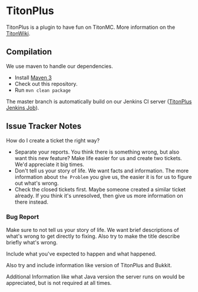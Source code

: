 TitonPlus
==========

TitonPlus is a plugin to have fun on TitonMC. More information on the [TitonWiki][TitonWiki].

Compilation
-----------

We use maven to handle our dependencies.

- Install [Maven 3][Maven]
- Check out this repository.
- Run ```mvn clean package```

The master branch is automatically build on our Jenkins CI server ([TitonPlus Jenkins Job][JenkinsJob]).

Issue Tracker Notes
-------------------

How do I create a ticket the right way?

- Separate your reports. You think there is something wrong, but also want this new feature? Make life easier for us and create two tickets. We'd appreciate it big times.
- Don't tell us your story of life. We want facts and information. The more information about `the Problem` you give us, the easier it is for us to figure out what's wrong.
- Check the closed tickets first. Maybe someone created a similar ticket already. If you think it's unresolved, then give us more information on there instead.

### Bug Report

Make sure to not tell us your story of life. We want brief descriptions of what's wrong to get directly to fixing.
Also try to make the title describe briefly what's wrong.

Include what you've expected to happen and what happened.

Also try and include information like version of TitonPlus and Bukkit.

Additional Information like what Java version the server runs on would be appreciated, but is not required at all times.

[TitonWiki]: http://wiki.titongames.com/
[JenkinsJob]: http://ci.titongames.com/job/TitonPlus/
[Bukkit]: http://bukkit.org/
[Maven]: http://maven.apache.org/
